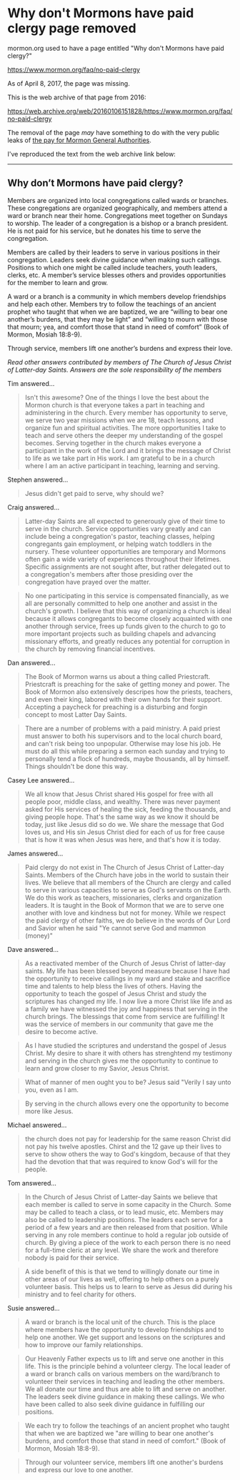 # Why don't Mormons have paid clergy page removed

mormon.org used to have a page entitled "Why don't Mormons have paid clergy?"

https://www.mormon.org/faq/no-paid-clergy

As of April 8, 2017, the page was missing.

This is the web archive of that page from 2016:

https://web.archive.org/web/20160106151828/https://www.mormon.org/faq/no-paid-clergy

The removal of the page _may_ have something to do with the very public leaks
of [the pay for Mormon General Authorities](http://www.sltrib.com/home/4800350-155/how-much-do-top-mormon-leaders).

I've reproduced the text from the web archive link below:

---

## Why don’t Mormons have paid clergy?

Members are organized into local congregations called wards or branches. These congregations are organized geographically, and members attend a ward or branch near their home. Congregations meet together on Sundays to worship. The leader of a congregation is a bishop or a branch president. He is not paid for his service, but he donates his time to serve the congregation.

Members are called by their leaders to serve in various positions in their congregation. Leaders seek divine guidance when making such callings. Positions to which one might be called include teachers, youth leaders, clerks, etc. A member’s service blesses others and provides opportunities for the member to learn and grow.

A ward or a branch is a community in which members develop friendships and help each other. Members try to follow the teachings of an ancient prophet who taught that when we are baptized, we are “willing to bear one another’s burdens, that they may be light” and “willing to mourn with those that mourn; yea, and comfort those that stand in need of comfort” (Book of Mormon, Mosiah 18:8-9).

Through service, members lift one another’s burdens and express their love.

_Read other answers contributed by members of The Church of Jesus Christ of Latter-day Saints. Answers are the sole responsibility of the members_

Tim answered...

> Isn't this awesome? One of the things I love the best about the Mormon church is that everyone takes a part in teaching and administering in the church. Every member has opportunity to serve, we serve two year missions when we are 18, teach lessons, and organize fun and spiritual activities. The more opportunities I take to teach and serve others the deeper my understanding of the gospel becomes. Serving together in the church makes everyone a participant in the work of the Lord and it brings the message of Christ to life as we take part in His work. I am grateful to be in a church where I am an active participant in teaching, learning and serving.

Stephen answered...

> Jesus didn't get paid to serve, why should we?

Craig answered...

> Latter-day Saints are all expected to generously give of their time to serve in the church. Service opportunities vary greatly and can include being a congregation's pastor, teaching classes, helping congregants gain employment, or helping watch toddlers in the nursery. These volunteer opportunities are temporary and Mormons often gain a wide variety of experiences throughout their lifetimes. Specific assignments are not sought after, but rather delegated out to a congregation's members after those presiding over the congregation have prayed over the matter.

> No one participating in this service is compensated financially, as we all are personally committed to help one another and assist in the church's growth. I believe that this way of organizing a church is ideal because it allows congregants to become closely acquainted with one another through service, frees up funds given to the church to go to more important projects such as building chapels and advancing missionary efforts, and greatly reduces any potential for corruption in the church by removing financial incentives.

Dan answered...

> The Book of Mormon warns us about a thing called Priestcraft. Priestcraft is preaching for the sake of getting money and power. The Book of Mormon also extensively descripes how the priests, teachers, and even their king, labored with their own hands for their support. Accepting a paycheck for preaching is a disturbing and forgin concept to most Latter Day Saints.

> There are a number of problems with a paid ministry. A paid priest must answer to both his supervisors and to the local church board, and can't risk being too unpopular. Otherwise may lose his job. He must do all this while preparing a sermon each sunday and trying to personally tend a flock of hundreds, maybe thousands, all by himself. Things shouldn't be done this way.

Casey Lee answered...

> We all know that Jesus Christ shared His gospel for free with all people poor, middle class, and wealthy. There was never payment asked for His services of healing the sick, feeding the thousands, and giving people hope. That's the same way as we know it should be today, just like Jesus did so do we. We share the message that God loves us, and His sin Jesus Christ died for each of us for free cause that is how it was when Jesus was here, and that's how it is today.

James answered...

> Paid clergy do not exist in The Church of Jesus Christ of Latter-day Saints. Members of the Church have jobs in the world to sustain their lives. We believe that all members of the Church are clergy and called to serve in various capacities to serve as God's servants on the Earth. We do this work as teachers, missionaries, clerks and organization leaders.  It is taught in the Book of Mormon that we are to serve one another with love and kindness but not for money.  While we respect the paid clergy of other faiths,  we do believe in the words of Our Lord and Savior when he said "Ye cannot serve God and mammon (money)"

Dave answered...

> As a reactivated member of the Church of Jesus Christ of latter-day saints. My life has been blessed beyond measure because I have had the opportunity to receive callings in my ward and stake and sacrifice time and talents to help bless the lives of others. Having the opportunity to teach the gospel of Jesus Christ and study the scriptures has changed my life. I now live a more Christ like life and as a family we have witnessed the joy and happiness that serving in the church brings. The blessings that come from service are fulfilling! It was the service of members in our community that gave me the desire to become active.

> As I have studied the scriptures and understand the gospel of Jesus Christ. My desire to share it with others has strenghtend my testimony and serving in the church gives me the opportunity to continue to learn and grow closer to my Savior, Jesus Christ.

> What of manner of men ought you to be? Jesus said "Verily I say unto you, even as I am.

> By serving in the church allows every one the opportunity to become more like Jesus.

Michael answered...

> the church does not pay for leadership for the same reason Christ did not pay his twelve apostles. Chirst and the 12 gave up their lives to serve to show others the way to God's kingdom, because of that they had the devotion that that was required to know God's will for the people.

Tom answered...

> In the Church of Jesus Christ of Latter-day Saints we believe that each member is called to serve in some capacity in the Church. Some may be called to teach a class, or to lead music, etc. Members may also be called to leadership positions. The leaders each serve for a period of a few years and are then released from that position. While serving in any role members continue to hold a regular job outside of church. By giving a piece of the work to each person there is no need for a full-time cleric at any level. We share the work and therefore nobody is paid for their service.

> A side benefit of this is that we tend to willingly donate our time in other areas of our lives as well, offering to help others on a purely volunteer basis. This helps us to learn to serve as Jesus did during his ministry and to feel charity for others.

Susie answered...

> A ward or branch is the local unit of the church. This is the place where members have the opportunity to develop friendships and to help one another. We get support and lessons on the scriptures and how to improve our family relationships.

> Our Heavenly Father expects us to lift and serve one another in this life. This is the principle behind a volunteer clergy. The local leader of a ward or branch calls on various members on the ward/branch to volunteer their services in teaching and leading the other members. We all donate our time and thus are able to lift and serve on another. The leaders seek divine guidance in making these callings. We who have been called to also seek divine guidance in fulfilling our positions.

> We each try to follow the teachings of an ancient prophet who taught that when we are baptized we "are willing to bear one another's burdens, and comfort those that stand in need of comfort." (Book of Mormon, Mosiah 18:8-9).

> Through our volunteer service, members lift one another's burdens and express our love to one another.
